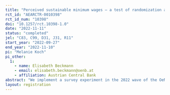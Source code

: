 ```yaml
---
title: "Perceived sustainable minimum wages – a test of randomization and question scales across countries"
rct_id: "AEARCTR-0010398"
rct_id_num: "10398"
doi: "10.1257/rct.10398-1.0"
date: "2022-11-11"
status: "completed"
jel: "C83, C99, D31, J31, R11"
start_year: "2022-09-27"
end_year: "2022-11-10"
pi: "Melanie Koch"
pi_other:
  1:
    - name: Elisabeth Beckmann
    - email: elisabeth.beckmann@oenb.at
    - affiliation: Austrian Central Bank
abstract: "We implement a survey experiment in the 2022 wave of the OeNB Euro Survey. The OeNB Euro Survey is a repeated cross-sectional survey conducted annually in ten different countries. The aim of the survey experiment is threefold. First, we test the feasibility of different randomization approaches across countries and whether falsification or errors in implementation regarding randomization might be a concern. Second, we examine data falsification in terms of individual responses. If there is evidence of data falsification, these effects how interviewers or survey institutes behave, would influence and/or blur treatment effects in respondents’ behavior. Third, we test a standard assumption in survey research regarding scale transformation. It is common in surveys when asking respondents to report wages to give them the choice which reporting unit to use, i.e. wage per hour, month or year. If these questions are used in research projects, numbers are then often set to the same scale. In our treatment, we vary on which scale respondents are supposed to report a specific wage. This experiment allows us to analyze if the assumption of, e.g., linear transformation based on full-time working hours, is valid."
layout: registration
---
```


